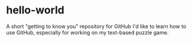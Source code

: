 # hello-world
A short "getting to know you" repository for GitHub
I'd like to learn how to use GitHub, especially for working on 
my text-based puzzle game. 

